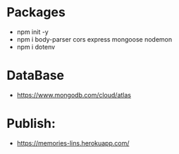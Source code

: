 # Packages
* npm init -y
* npm i body-parser cors express mongoose nodemon
* npm i dotenv



# DataBase
* https://www.mongodb.com/cloud/atlas

# Publish:
* https://memories-lins.herokuapp.com/
